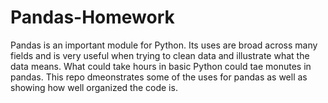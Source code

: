 # Pandas-Homework
Pandas is an important module for Python. Its uses are broad across many fields and is very useful when trying to clean data and illustrate what the data means. What could take hours in basic Python could tae monutes in pandas. This repo dmeonstrates some of the uses for pandas as well as showing how well organized the code is. 

